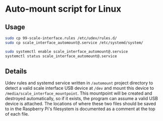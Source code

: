 # Auto-mount script for Linux

## Usage

```bash
sudo cp 99-scale-interface.rules /etc/udev/rules.d/
sudo cp scale_interface_automount@.service /etc/systemd/system/

sudo systemctl enable scale_interface_automount@.service
systemctl status scale_interface_automount@.service
```

## Details

Udev rules and systemd service written in `/automount` project directory to detect
a valid scale interface USB device at `/dev` and mount this device to
`/media/scale_interface_mountpoint`. This mountpoint will be created and destroyed
automatically, so if it exists, the program can assume a valid USB device is
attached. The locations of where these two files should be saved to in the
Raspberry Pi's filesystem is documented as a comment at the top of each file.

